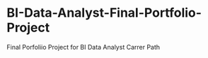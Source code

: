 
# BI-Data-Analyst-Final-Portfolio-Project

Final Porfoliio Project for BI Data Analyst Carrer Path
